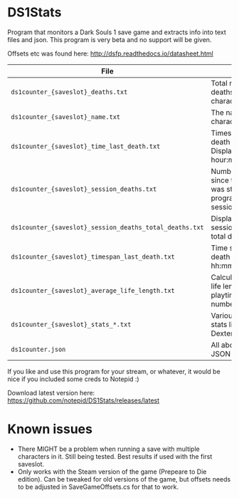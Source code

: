 # DS1Stats
Program that monitors a Dark Souls 1 save game and extracts info into text files and json. 
This program is very beta and no support will be given.

Offsets etc was found here: http://dsfp.readthedocs.io/datasheet.html

File | What
--- | --- 
`ds1counter_{saveslot}_deaths.txt`					|	Total number of deaths for this character
`ds1counter_{saveslot}_name.txt`						|	The name of this character
`ds1counter_{saveslot}_time_last_death.txt`		|	Timestamp of last death (local time). Displayed as: hour:minute:seconds 
`ds1counter_{saveslot}_session_deaths.txt`			|	Number of deaths since this program was started (restart program for each session)
`ds1counter_{saveslot}_session_deaths_total_deaths.txt`			|	Displayed as: session deaths / total deaths
`ds1counter_{saveslot}_timespan_last_death.txt`			|	Time since last death displayed as: hh:mm:ss 
`ds1counter_{saveslot}_average_life_length.txt`			|	Calculated average life length (session playtime divided by number of deaths)
`ds1counter_{saveslot}_stats_*.txt`			|	Various character stats like Strength, Dexterity, etc
`ds1counter.json`										|	All above stats as a JSON formatted file


If you like and use this program for your stream, or whatever, it would be nice if you included some creds to Notepid :)

Download latest version here: https://github.com/notepid/DS1Stats/releases/latest

# Known issues
* There MIGHT be a problem when running a save with multiple characters in it. Still being tested. Best results if used with the first saveslot.
* Only works with the Steam version of the game (Prepeare to Die edition). Can be tweaked for old versions of the game, but offsets needs to be adjusted in SaveGameOffsets.cs for that to work.
